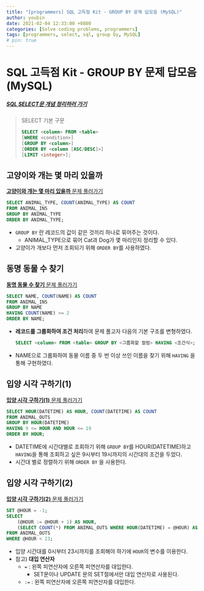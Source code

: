 ```yaml
---
title: "[programmers] SQL 고득점 Kit - GROUP BY 문제 답모음 (MySQL)"
author: youbin
date: 2021-02-04 12:33:00 +0800
categories: [Solve coding problems, programmers]
tags: [programmers, select, sql, group by, MySQL]
# pin: true
---
```


# SQL 고득점 Kit - GROUP BY 문제 답모음 (MySQL)

##### [SQL SELECT문 개념 정리하러 가기](https://youbin-shin.github.io/posts/cs-database-1/)

> SELECT 기본 구문
>
> ```sql
> SELECT <column> FROM <table>
> [WHERE <condition>]
> [GROUP BY <column>]
> [ORDER BY <column [ASC/DESC]>]
> [LIMIT <integer>];
> ```



## 고양이와 개는 몇 마리 있을까

[**고양이와 개는 몇 마리 있을까** 문제 풀러가기](https://programmers.co.kr/learn/courses/30/lessons/59040)

```sql
SELECT ANIMAL_TYPE, COUNT(ANIMAL_TYPE) AS COUNT
FROM ANIMAL_INS
GROUP BY ANIMAL_TYPE
ORDER BY ANIMAL_TYPE;
```

- `GROUP BY` 란 레코드의 값이 같은 것끼리 하나로 묶어주는 것이다.
  - ANIMAL_TYPE으로 묶어 Cat과 Dog가 몇 마리인지 정리할 수 있다.
- 고양이가 개보다 먼저 조회되기 위해 `ORDER BY`를 사용하였다.





## 동명 동물 수 찾기

[**동명 동물 수 찾기** 문제 풀러가기](https://programmers.co.kr/learn/courses/30/lessons/59041)

```sql
SELECT NAME, COUNT(NAME) AS COUNT
FROM ANIMAL_INS
GROUP BY NAME
HAVING COUNT(NAME) >= 2
ORDER BY NAME;
```

- **레코드를 그룹화하여 조건 처리**하여 문제 풀고자 다음의 기본 구조를 변형하였다.

  ```sql
  SELECT <column> FROM <table> GROUP BY <그룹화할 컬럼> HAVING <조건식>;
  ```

- NAME으로 그룹화하여 동물 이름 중 두 번 이상 쓰인 이름을 찾기 위해 `HAVING` 을 통해 구현하였다.





## 입양 시각 구하기(1)

[**입양 시각 구하기(1)** 문제 풀러가기](https://programmers.co.kr/learn/courses/30/lessons/59412)

```sql
SELECT HOUR(DATETIME) AS HOUR, COUNT(DATETIME) AS COUNT
FROM ANIMAL_OUTS
GROUP BY HOUR(DATETIME)
HAVING 9 <= HOUR AND HOUR <= 19
ORDER BY HOUR;
```

- DATETIME에 시간대별로 조회하기 위해 `GROUP BY`를 HOUR(DATETIME)하고 `HAVING`을 통해 조회하고 싶은 9시부터 19시까지의 시간대의 조건을 두었다.
- 시간대 별로 정렬하기 위해 `ORDER BY` 을 사용한다.





## 입양 시각 구하기(2)

[**입양 시각 구하기(2)** 문제 풀러가기](https://programmers.co.kr/learn/courses/30/lessons/59413)

```sql
SET @HOUR = -1;
SELECT
    (@HOUR := @HOUR + 1) AS HOUR,
    (SELECT COUNT(*) FROM ANIMAL_OUTS WHERE HOUR(DATETIME) = @HOUR) AS COUNT
FROM ANIMAL_OUTS
WHERE @HOUR < 23;
```

- 입양 시간대를 0시부터 23시까지를 조회해야 하기에 `HOUR`의 변수를 이용한다.
- 참고) **대입 연산자**
  - `=` : 왼쪽 피연산자에 오른쪽 피연산자를 대입한다. 
    - SET문이나 UPDATE 문의 SET절에서만 대입 연산자로 사용된다.
  - `:=` : 왼쪽 피연산자에 오른쪽 피연산자를 대입한다.

